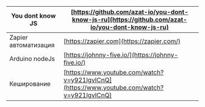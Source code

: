 | You dont know JS     | [https://github.com/azat-io/you-dont-know-js-ru](https://github.com/azat-io/you-dont-know-js-ru) |
| -------------------- | ------------------------------------------------------------------------------------------------ |
| Zapier автоматизация | [https://zapier.com](https://zapier.com/)                                                        |
| Arduino nodeJs       | [https://johnny-five.io/](https://johnny-five.io/)                                               |
| Кеширование          | [https://www.youtube.com/watch?v=y921lgvICnQ](https://www.youtube.com/watch?v=y921lgvICnQ)       |
